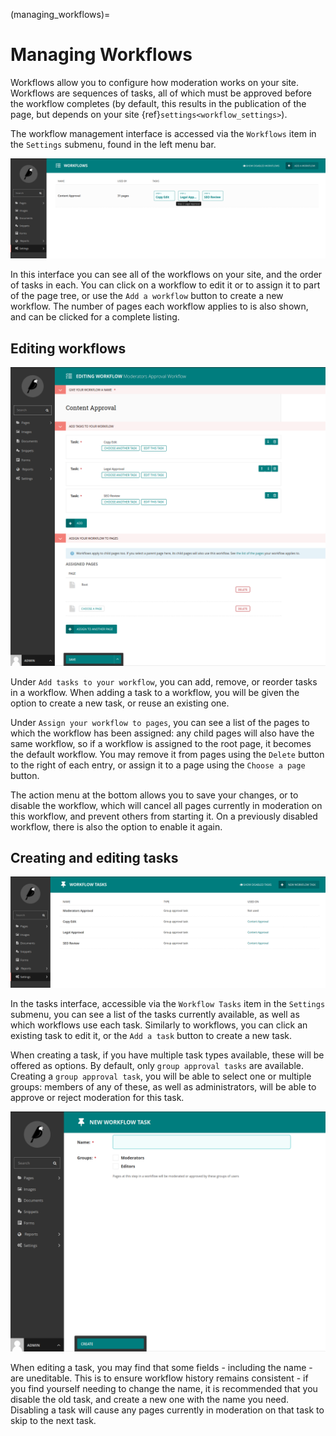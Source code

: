 (managing_workflows)=

# Managing Workflows

Workflows allow you to configure how moderation works on your site. Workflows are sequences of tasks, all of which must be approved
before the workflow completes (by default, this results in the publication of the page, but depends on your site {ref}`settings<workflow_settings>`).

The workflow management interface is accessed via the `Workflows` item in the `Settings` submenu, found in the left menu bar.

![](../../_static/images/screen45_workflow_index.png)

In this interface you can see all of the workflows on your site, and the order of tasks in each. You can click on a workflow to edit it or to assign it
to part of the page tree, or use the `Add a workflow` button to create a new workflow. The number of pages each workflow applies to is also shown, and can be
clicked for a complete listing.

## Editing workflows

![](../../_static/images/screen44_workflow_edit.png)

Under `Add tasks to your workflow`, you can add, remove, or reorder tasks in a workflow. When adding a task to a workflow, you will be given the
option to create a new task, or reuse an existing one.

Under `Assign your workflow to pages`, you can see a list of the pages to which the workflow has been assigned: any child pages will also have the same workflow,
so if a workflow is assigned to the root page, it becomes the default workflow. You may remove it from pages using the `Delete` button to
the right of each entry, or assign it to a page using the `Choose a page` button.

The action menu at the bottom allows you to save your changes, or to disable the workflow, which will cancel all pages currently in moderation on this workflow, and prevent others from starting it.
On a previously disabled workflow, there is also the option to enable it again.

## Creating and editing tasks

![](../../_static/images/screen46_task_index.png)

In the tasks interface, accessible via the `Workflow Tasks` item in the `Settings` submenu, you can see a list of the tasks
currently available, as well as which workflows use each task. Similarly to workflows, you can click an existing task to edit it, or the `Add a task` button to create a new task.

When creating a task, if you have multiple task types available, these will be offered as options. By default, only `group approval tasks` are available.
Creating a `group approval task`, you will be able to select one or multiple groups: members of any of these, as well as administrators, will be able to
approve or reject moderation for this task.

![](../../_static/images/screen47_task_create.png)

When editing a task, you may find that some fields - including the name - are uneditable. This is to ensure workflow history
remains consistent - if you find yourself needing to change the name, it is recommended that you disable the old task, and create a new one with the name
you need. Disabling a task will cause any pages currently in moderation on that task to skip to the next task.
